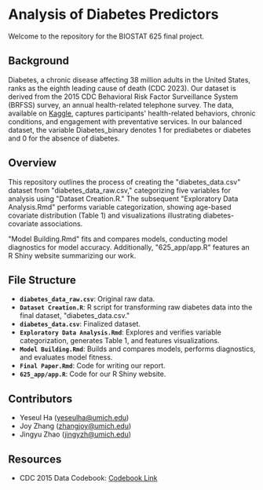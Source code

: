 # Analysis of Diabetes Predictors

Welcome to the repository for the BIOSTAT 625 final project.

## Background
Diabetes, a chronic disease affecting 38 million adults in the United States, ranks as the eighth leading cause of death (CDC 2023). Our dataset is derived from the 2015 CDC Behavioral Risk Factor Surveillance System (BRFSS) survey, an annual health-related telephone survey. The data, available on [Kaggle](https://www.kaggle.com/datasets/alexteboul/diabetes-health-indicators-dataset), captures participants' health-related behaviors, chronic conditions, and engagement with preventative services. In our balanced dataset, the variable Diabetes_binary denotes 1 for prediabetes or diabetes and 0 for the absence of diabetes.

## Overview
This repository outlines the process of creating the "diabetes_data.csv" dataset from "diabetes_data_raw.csv," categorizing five variables for analysis using "Dataset Creation.R." The subsequent "Exploratory Data Analysis.Rmd" performs variable categorization, showing age-based covariate distribution (Table 1) and visualizations illustrating diabetes-covariate associations.

"Model Building.Rmd" fits and compares models, conducting model diagnostics for model accuracy. Additionally, "625_app/app.R" features an R Shiny website summarizing our work.

## File Structure
- **`diabetes_data_raw.csv`**: Original raw data.
- **`Dataset Creation.R`**: R script for transforming raw diabetes data into the final dataset, "diabetes_data.csv."
- **`diabetes_data.csv`**: Finalized dataset.
- **`Exploratory Data Analysis.Rmd`**: Explores and verifies variable categorization, generates Table 1, and features visualizations.
- **`Model Building.Rmd`**: Builds and compares models, performs diagnostics, and evaluates model fitness.
- **`Final Paper.Rmd`**: Code for writing our report.
- **`625_app/app.R`**: Code for our R Shiny website.

## Contributors
- Yeseul Ha (yeseulha@umich.edu)
- Joy Zhang (zhangjoy@umich.edu)
- Jingyu Zhao (jingyzh@umich.edu)

## Resources
- CDC 2015 Data Codebook: [Codebook Link](https://www.cdc.gov/brfss/annual_data/2015/pdf/codebook15_llcp.pdf)
